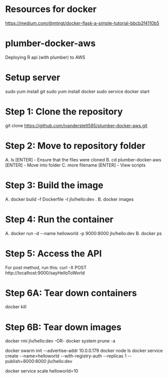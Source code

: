 # Resources for docker
https://medium.com/@mtngt/docker-flask-a-simple-tutorial-bbcb2f4110b5

# plumber-docker-aws
Deploying R api (with plumber) to AWS

# Setup server
sudo yum install git
sudo yum install docker
sudo service docker start

# Step 1: Clone the repository
git clone https://github.com/jvanderstelt585/plumber-docker-aws.git

# Step 2: Move to repository folder
A. ls [ENTER] - Ensure that the files were cloned
B. cd plumber-docker-aws [ENTER] - Move into folder 
C. more filename [ENTER] - View scripts

# Step 3: Build the image
A. docker build -f Dockerfile -t jlv/hello:dev .
B. docker images

# Step 4: Run the container
A. docker run -d --name helloworld -p 9000:8000 jlv/hello:dev
B. docker ps

# Step 5: Access the API 
For post method, run this:
curl -X POST http://localhost:9000/sayHelloToWorld

# Step 6A: Tear down containers 
docker kill <CONTAINER ID> 
 
# Step 6B: Tear down images
docker rmi jlv/hello:dev
-OR-
docker system prune -a


docker swarm init --advertise-addr 10.0.0.179
docker node ls
docker service create --name=helloworld --with-registry-auth --replicas 1 --publish=8000:8000 jlv/hello:dev

docker service scale helloworld=10







